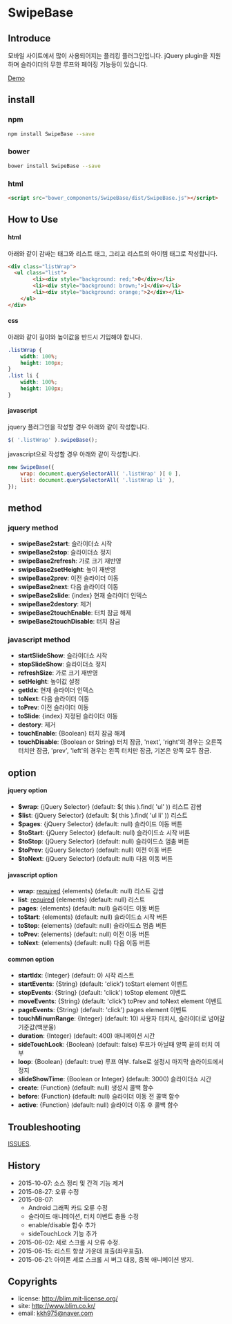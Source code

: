SwipeBase
=========

## Introduce
모바일 사이트에서 많이 사용되어지는 플리킹 플러그인입니다. jQuery plugin을 지원하며 슬라이더의 무한 루프와 페이징 기능등이 있습니다.

[Demo](https://kkh975.github.io/SwipeBase)

## install
### npm
```sh
npm install SwipeBase --save
```
### bower
```sh
bower install SwipeBase --save
```
### html
```html
<script src="bower_components/SwipeBase/dist/SwipeBase.js"></script>
```

## How to Use
#### html
아래와 같이 감싸는 태그와 리스트 태그, 그리고 리스트의 아이템 태그로 작성합니다.
```html
<div class="listWrap">
  <ul class="list">
		<li><div style="background: red;">0</div></li>
		<li><div style="background: brown;">1</div></li>
		<li><div style="background: orange;">2</div></li>
	</ul>
</div>
```

#### css
아래와 같이 길이와 높이값을 반드시 기입해야 합니다.
```css
.listWrap {
	width: 100%;
	height: 100px;
}
.list li {
	width: 100%;
	height: 100px;
}
```

#### javascript
jquery 플러그인을 작성할 경우 아래와 같이 작성합니다.
```javascript
$( '.listWrap' ).swipeBase();
```

javascript으로 작성할 경우 아래와 같이 작성합니다.
```javascript
new SwipeBase({
	wrap: document.querySelectorAll( '.listWrap' )[ 0 ],
	list: document.querySelectorAll( '.listWrap li' ),
});
```

## method

### jquery method
+ **swipeBase2start**: 슬라이더쇼 시작
+ **swipeBase2stop**: 슬라이더쇼 정지
+ **swipeBase2refresh**: 가로 크기 재반영
+ **swipeBase2setHeight**: 높이 재반영
+ **swipeBase2prev**: 이전 슬라이더 이동
+ **swipeBase2next**: 다음 슬라이더 이동
+ **swipeBase2slide**: {index} 현재 슬라이더 인덱스
+ **swipeBase2destory**: 제거
+ **swipeBase2touchEnable**: 터치 잠금 해제
+ **swipeBase2touchDisable**: 터치 잠금

### javascript method
+ **startSlideShow**: 슬라이더쇼 시작
+ **stopSlideShow**: 슬라이더쇼 정지
+ **refreshSize**: 가로 크기 재반영
+ **setHeight**: 높이값 설정
+ **getIdx**: 현재 슬라이더 인덱스
+ **toNext**: 다음 슬라이더 이동
+ **toPrev**: 이전 슬라이더 이동
+ **toSlide**: {index} 지정된 슬라이더 이동
+ **destory**: 제거
+ **touchEnable**: {Boolean} 터치 잠금 해제
+ **touchDisable**: {Boolean or String} 터치 잠금, 'next', 'right'의 경우는 오른쪽 터치만 잠금, 'prev', 'left'의 경우는 왼쪽 터치만 잠금, 기본은 양쪽 모두 잠금.

## option

#### jquery option
+ **$wrap**: {jQuery Selector} (default: $( this ).find( 'ul' )) 리스트 감쌈
+ **$list**: {jQuery Selector} (default: $( this ).find( 'ul li' )) 리스트
+ **$pages**: {jQuery Selector} (default: null) 슬라이드 이동 버튼
+ **$toStart**: {jQuery Selector} (default: null) 슬라이드쇼 시작 버튼
+ **$toStop**: {jQuery Selector} (default: null) 슬라이드쇼 멈춤 버튼
+ **$toPrev**: {jQuery Selector} (default: null) 이전 이동 버튼
+ **$toNext**: {jQuery Selector} (default: null) 다음 이동 버튼

#### javascript option
+ **wrap**: <u>required</u> {elements} (default: null) 리스트 감쌈
+ **list**: <u>required</u> {elements} (default: null) 리스트
+ **pages**: {elements} (default: null) 슬라이드 이동 버튼
+ **toStart**: {elements} (default: null) 슬라이드쇼 시작 버튼
+ **toStop**: {elements} (default: null) 슬라이드쇼 멈춤 버튼
+ **toPrev**: {elements} (default: null) 이전 이동 버튼
+ **toNext**: {elements} (default: null) 다음 이동 버튼

#### common option
+ **startIdx**: {Integer} (default: 0) 시작 리스트
+ **startEvents**: {String} (default: 'click') toStart element 이벤트
+ **stopEvents**: {String} (default: 'click') toStop element 이벤트
+ **moveEvents**: {String} (default: 'click') toPrev and toNext element 이벤트
+ **pageEvents**: {String} (default: 'click') pages element 이벤트
+ **touchMinumRange**: {Integer} (default: 10) 사용자 터치시, 슬라이더로 넘어갈 기준값(백분율)
+ **duration**: {Integer} (default: 400) 애니메이션 시간
+ **sideTouchLock**: {Boolean} (default: false) 루프가 아닐때 양쪽 끝의 터치 여부
+ **loop**: {Boolean} (default: true) 루프 여부. false로 설정시 마지막 슬라이드에서 정지
+ **slideShowTime**: {Boolean or Integer} (default: 3000) 슬라이더쇼 시간
+ **create**: {Function} (default: null) 생성시 콜백 함수
+ **before**: {Function} (default: null) 슬라이더 이동 전 콜백 함수
+ **active**: {Function} (default: null) 슬라이더 이동 후 콜백 함수

## Troubleshooting
[ISSUES](https://github.com/kkh975/SwipeBase/issues).

## History
+ 2015-10-07: 소스 정리 및 간격 기능 제거
+ 2015-08-27: 오류 수정
+ 2015-08-07:
	- Android 그래픽 카드 오류 수정
	- 슬라이드 애니메이션, 터치 이벤트 충돌 수정
	- enable/disable 함수 추가
	- sideTouchLock 기능 추가
+ 2015-06-02: 세로 스크롤 시 오류 수정.
+ 2015-06-15: 리스트 항상 가운데 표출(좌우표출).
+ 2015-06-21: 아이폰 세로 스크롤 시 버그 대응, 중복 애니메이션 방지.

Copyrights
----------
- license: http://blim.mit-license.org/
- site: http://www.blim.co.kr/
- email: kkh975@naver.com
